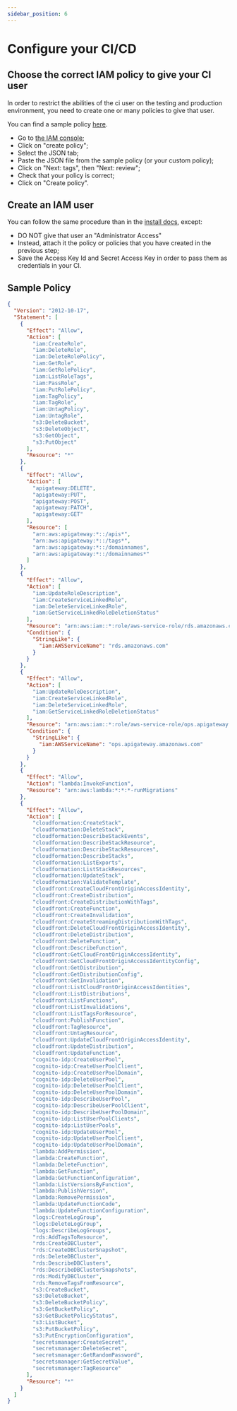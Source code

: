 ```yaml
---
sidebar_position: 6
---
```


# Configure your CI/CD

## Choose the correct IAM policy to give your CI user

In order to restrict the abilities of the ci user on the testing and production environment, you need to create one or many policies to give that user.

You can find a sample policy [here](#sample-policy).

- Go to [the IAM console](https://console.aws.amazon.com/iamv2/home?#/policies);
- Click on "create policy";
- Select the JSON tab;
- Paste the JSON file from the sample policy (or your custom policy);
- Click on "Next: tags", then "Next: review";
- Check that your policy is correct;
- Click on "Create policy".

## Create an IAM user

You can follow the same procedure than in the [install docs](../getting-started/2-get-started-on-aws), except:

- DO NOT give that user an "Administrator Access"
- Instead, attach it the policy or policies that you have created in the previous step;
- Save the Access Key Id and Secret Access Key in order to pass them as credentials in your CI.

## Sample Policy

```json
{
  "Version": "2012-10-17",
  "Statement": [
    {
      "Effect": "Allow",
      "Action": [
        "iam:CreateRole",
        "iam:DeleteRole",
        "iam:DeleteRolePolicy",
        "iam:GetRole",
        "iam:GetRolePolicy",
        "iam:ListRoleTags",
        "iam:PassRole",
        "iam:PutRolePolicy",
        "iam:TagPolicy",
        "iam:TagRole",
        "iam:UntagPolicy",
        "iam:UntagRole",
        "s3:DeleteBucket",
        "s3:DeleteObject",
        "s3:GetObject",
        "s3:PutObject"
      ],
      "Resource": "*"
    },
    {
      "Effect": "Allow",
      "Action": [
        "apigateway:DELETE",
        "apigateway:PUT",
        "apigateway:POST",
        "apigateway:PATCH",
        "apigateway:GET"
      ],
      "Resource": [
        "arn:aws:apigateway:*::/apis*",
        "arn:aws:apigateway:*::/tags*",
        "arn:aws:apigateway:*::/domainnames",
        "arn:aws:apigateway:*::/domainnames*"
      ]
    },
    {
      "Effect": "Allow",
      "Action": [
        "iam:UpdateRoleDescription",
        "iam:CreateServiceLinkedRole",
        "iam:DeleteServiceLinkedRole",
        "iam:GetServiceLinkedRoleDeletionStatus"
      ],
      "Resource": "arn:aws:iam::*:role/aws-service-role/rds.amazonaws.com/AWSServiceRoleForRDS",
      "Condition": {
        "StringLike": {
          "iam:AWSServiceName": "rds.amazonaws.com"
        }
      }
    },
    {
      "Effect": "Allow",
      "Action": [
        "iam:UpdateRoleDescription",
        "iam:CreateServiceLinkedRole",
        "iam:DeleteServiceLinkedRole",
        "iam:GetServiceLinkedRoleDeletionStatus"
      ],
      "Resource": "arn:aws:iam::*:role/aws-service-role/ops.apigateway.amazonaws.com/AWSServiceRoleForAPIGateway",
      "Condition": {
        "StringLike": {
          "iam:AWSServiceName": "ops.apigateway.amazonaws.com"
        }
      }
    },
    {
      "Effect": "Allow",
      "Action": "lambda:InvokeFunction",
      "Resource": "arn:aws:lambda:*:*:*-runMigrations"
    },
    {
      "Effect": "Allow",
      "Action": [
        "cloudformation:CreateStack",
        "cloudformation:DeleteStack",
        "cloudformation:DescribeStackEvents",
        "cloudformation:DescribeStackResource",
        "cloudformation:DescribeStackResources",
        "cloudformation:DescribeStacks",
        "cloudformation:ListExports",
        "cloudformation:ListStackResources",
        "cloudformation:UpdateStack",
        "cloudformation:ValidateTemplate",
        "cloudfront:CreateCloudFrontOriginAccessIdentity",
        "cloudfront:CreateDistribution",
        "cloudfront:CreateDistributionWithTags",
        "cloudfront:CreateFunction",
        "cloudfront:CreateInvalidation",
        "cloudfront:CreateStreamingDistributionWithTags",
        "cloudfront:DeleteCloudFrontOriginAccessIdentity",
        "cloudfront:DeleteDistribution",
        "cloudfront:DeleteFunction",
        "cloudfront:DescribeFunction",
        "cloudfront:GetCloudFrontOriginAccessIdentity",
        "cloudfront:GetCloudFrontOriginAccessIdentityConfig",
        "cloudfront:GetDistribution",
        "cloudfront:GetDistributionConfig",
        "cloudfront:GetInvalidation",
        "cloudfront:ListCloudFrontOriginAccessIdentities",
        "cloudfront:ListDistributions",
        "cloudfront:ListFunctions",
        "cloudfront:ListInvalidations",
        "cloudfront:ListTagsForResource",
        "cloudfront:PublishFunction",
        "cloudfront:TagResource",
        "cloudfront:UntagResource",
        "cloudfront:UpdateCloudFrontOriginAccessIdentity",
        "cloudfront:UpdateDistribution",
        "cloudfront:UpdateFunction",
        "cognito-idp:CreateUserPool",
        "cognito-idp:CreateUserPoolClient",
        "cognito-idp:CreateUserPoolDomain",
        "cognito-idp:DeleteUserPool",
        "cognito-idp:DeleteUserPoolClient",
        "cognito-idp:DeleteUserPoolDomain",
        "cognito-idp:DescribeUserPool",
        "cognito-idp:DescribeUserPoolClient",
        "cognito-idp:DescribeUserPoolDomain",
        "cognito-idp:ListUserPoolClients",
        "cognito-idp:ListUserPools",
        "cognito-idp:UpdateUserPool",
        "cognito-idp:UpdateUserPoolClient",
        "cognito-idp:UpdateUserPoolDomain",
        "lambda:AddPermission",
        "lambda:CreateFunction",
        "lambda:DeleteFunction",
        "lambda:GetFunction",
        "lambda:GetFunctionConfiguration",
        "lambda:ListVersionsByFunction",
        "lambda:PublishVersion",
        "lambda:RemovePermission",
        "lambda:UpdateFunctionCode",
        "lambda:UpdateFunctionConfiguration",
        "logs:CreateLogGroup",
        "logs:DeleteLogGroup",
        "logs:DescribeLogGroups",
        "rds:AddTagsToResource",
        "rds:CreateDBCluster",
        "rds:CreateDBClusterSnapshot",
        "rds:DeleteDBCluster",
        "rds:DescribeDBClusters",
        "rds:DescribeDBClusterSnapshots",
        "rds:ModifyDBCluster",
        "rds:RemoveTagsFromResource",
        "s3:CreateBucket",
        "s3:DeleteBucket",
        "s3:DeleteBucketPolicy",
        "s3:GetBucketPolicy",
        "s3:GetBucketPolicyStatus",
        "s3:ListBucket",
        "s3:PutBucketPolicy",
        "s3:PutEncryptionConfiguration",
        "secretsmanager:CreateSecret",
        "secretsmanager:DeleteSecret",
        "secretsmanager:GetRandomPassword",
        "secretsmanager:GetSecretValue",
        "secretsmanager:TagResource"
      ],
      "Resource": "*"
    }
  ]
}
```
